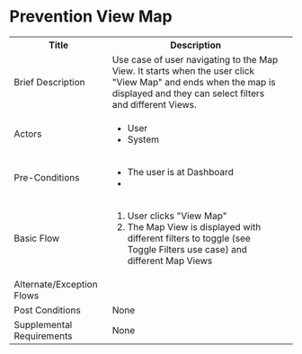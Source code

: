 # Prevention View Map

<table>
  <tr>
    <th> Title </th>
    <th> Description </th>
  </tr>
  <tr>
    <td> Brief Description </td>
    <td>
      Use case of user navigating to the Map View. It starts when the user click "View Map" and ends when the map is displayed and they can select filters and different Views.
    </td>
  </tr>
  <tr>
    <td> Actors </td>
    <td>
      <ul>
          <li>User</li>
          <li>System</li>         
      </ul>
    </td>
  </tr>
  <tr>
    <td> Pre-Conditions </td>
    <td>
      <ul>
          <li>The user is at Dashboard</li>
          <li></li>
      </ul>
    </td>
  </tr>
  <tr>
    <td> Basic Flow </td>
    <td>
      <ol>
          <li>User clicks "View Map"</li>
          <li>The Map View is displayed with different filters to toggle (see Toggle Filters use case) and different Map Views</li>
      </ol>
    </td>
  </tr>
  <tr>
    <td> Alternate/Exception Flows </td>
    <td>
    </td>
  <tr>
    <td> Post Conditions </td>
    <td>
        None
    <td>
  </tr>
  <tr>
    <td>Supplemental Requirements</td>
    <td>None</td>
  </tr>
<table>
